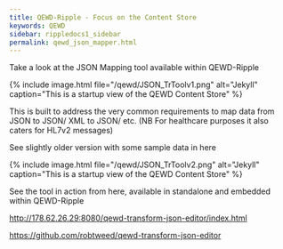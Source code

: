 ```yaml
---
title: QEWD-Ripple - Focus on the Content Store
keywords: QEWD
sidebar: rippledocs1_sidebar
permalink: qewd_json_mapper.html
---
```





Take a look at the JSON Mapping tool available within QEWD-Ripple

{% include image.html file="/qewd/JSON_TrToolv1.png" alt="Jekyll" caption="This is a startup view of the QEWD Content Store" %}

This is built to address the very common requirements to map data from JSON to JSON/ XML to JSON/ etc. (NB For healthcare purposes it also caters for HL7v2 messages)

See slightly older version with some sample data in here

{% include image.html file="/qewd/JSON_TrToolv2.png" alt="Jekyll" caption="This is a startup view of the QEWD Content Store" %}


See the tool in action from here, available in standalone and embedded within QEWD-Ripple




http://178.62.26.29:8080/qewd-transform-json-editor/index.html

https://github.com/robtweed/qewd-transform-json-editor







